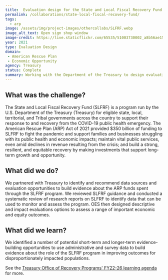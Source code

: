 ```yaml
---
title:  Evaluation design for the State and Local Fiscal Recovery Fund
permalink: /collaborations/state-local-fiscal-recovery-fund/
tags:
  - arp
image: /assets/img/project-images/othercollabs/SLFRF.webp
image_alt_text: Open sign shop window
image-credit: https://live.staticflickr.com/65535/51003730002_a8b56ae158_b.webp
year: 2021
type: Evaluation Design
domain:
 - American Rescue Plan
 - Economic Opportunity
agency: Treasury
status: Complete
summary: Working with the Department of the Treasury to design evaluations of a fiscal transfer program
---
```

## What was the challenge? 
The State and Local Fiscal Recovery Fund (SLFRF) is a program run by the U.S. Department of the Treasury (Treasury) for eligible state, local, territorial, and Tribal governments across the country to support their response to and recovery from the COVID-19 public health emergency. The American Rescue Plan (ARP) Act of 2021 provided $350 billion of funding to SLFRF to fight the pandemic and support families and businesses struggling with its public health and economic impacts; maintain vital public services, even amid declines in revenue resulting from the crisis; and build a strong, resilient, and equitable recovery by making investments that support long-term growth and opportunity. 

## What did we do? 
We partnered with Treasury to identify and recommend data sources and evaluation opportunities to build evidence about the ARP funds spent through the SLFRF program. We reviewed SLFRF guidance and conducted a systematic review of research reports on SLFRF to identify data that can be used to monitor and assess the program. OES then designed descriptive and impact evaluations options to assess a range of important economic and equity outcomes.

## What did we learn?
We identified a number of potential short-term and longer-term evidence-building opportunities to use administrative and survey data to build evidence about the role of the SLFRF program in improving outcomes for disproportionately impacted populations.

See the <a class="usa-link usa-link--external" href="https://home.treasury.gov/system/files/136/ORP-Learning-Agenda-Draft-2023.pdf">Treasury Office of Recovery Programs' FY22-26 learning agenda</a> for more.
